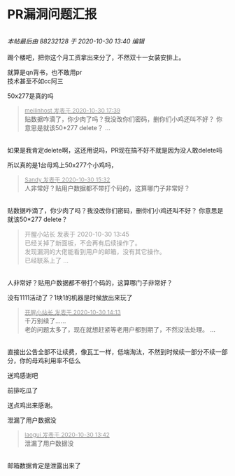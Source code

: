 # PR漏洞问题汇报


<img id="aimg_w3N88" onclick="zoom(this, this.src, 0, 0, 0)" class="zoom" src="https://i.loli.net/2020/10/30/HogYKJWu5GRULjP.jpg" onmouseover="img_onmouseoverfunc(this)" onload="thumbImg(this)" border="0" alt="" />

<i class="pstatus"> 本帖最后由 88232128 于 2020-10-30 13:40 编辑 </i><br />
<br />
踢个楼吧，把你这个月工资拿出来分了，不然双十一女装安排上。

就算是qn背书，也不敢用pr<br />
技术甚至不如cc阿三

50x277是真的吗<img src="static/image/smiley/default/hug.gif" smilieid="13" border="0" alt="" />

<div class="quote"><blockquote><font size="2"><a href="https://www.hostloc.com/forum.php?mod=redirect&amp;goto=findpost&amp;pid=9376241&amp;ptid=760211" target="_blank"><font color="#999999">meilinhost 发表于 2020-10-30 17:39</font></a></font><br />
贴数据咋滴了，你少肉了吗？我没改你们密码，删你们小鸡还叫不好？ 你意思是就该50*277 delete？ ...</blockquote></div><br />
如果是我肯定delete啊，这还用说吗，PR现在搞不好不就是因为没人敢delete吗

所以真的是1台母鸡上50x277个小鸡吗，<img src="static/image/smiley/default/lol.gif" smilieid="12" border="0" alt="" />

<div class="quote"><blockquote><font size="2"><a href="https://www.hostloc.com/forum.php?mod=redirect&amp;goto=findpost&amp;pid=9375489&amp;ptid=760211" target="_blank"><font color="#999999">Sandy 发表于 2020-10-30 15:32</font></a></font><br />
人非常好？贴用户数据都不带打个码的，这算哪门子非常好？</blockquote></div><br />
贴数据咋滴了，你少肉了吗？我没改你们密码，删你们小鸡还叫不好？ 你意思是就该50*277 delete？

<div class="quote"><blockquote><font color="#999999">开腥小站长 发表于 2020-10-30 13:45</font><br />
<font color="#999999">已经关掉了新面板，不会再有后续操作了。<br />
发现漏洞的大佬能看到用户的邮箱，没有其它操作。<br />
已经联系上了 ...</font></blockquote></div><br />
人非常好？贴用户数据都不带打个码的，这算哪门子非常好？

没有1111活动了？1块1的机器是时候放出来玩了

<div class="quote"><blockquote><font size="2"><a href="https://www.hostloc.com/forum.php?mod=redirect&amp;goto=findpost&amp;pid=9375029&amp;ptid=760211" target="_blank"><font color="#999999">开腥小站长 发表于 2020-10-30 14:13</font></a></font><br />
千万别续了……<br />
老的问题太多了，现在就想赶紧等老用户都到期了，不然没法处理。 ...</blockquote></div><br />
直接出公告全部不让续费，像瓦工一样，低端淘汰，不然到时候续一部分不续一部分，你的母鸡利用率不低么

送鸡感谢吧

前排吃瓜了<img src="static/image/smiley/default/lol.gif" smilieid="12" border="0" alt="" /><img src="static/image/smiley/default/lol.gif" smilieid="12" border="0" alt="" /><img id="aimg_tj9Hv" onclick="zoom(this, this.src, 0, 0, 0)" class="zoom" src="https://cdn.jsdelivr.net/gh/hishis/forum-master/public/images/patch.gif" onmouseover="img_onmouseoverfunc(this)" onload="thumbImg(this)" border="0" alt="" />

送点鸡出来感谢。<img src="static/image/smiley/default/lol.gif" smilieid="12" border="0" alt="" />

泄漏了用户数据没

<div class="quote"><blockquote><font size="2"><a href="https://www.hostloc.com/forum.php?mod=redirect&amp;goto=findpost&amp;pid=9374880&amp;ptid=760211" target="_blank"><font color="#999999">laogui 发表于 2020-10-30 13:42</font></a></font><br />
泄漏了用户数据没</blockquote></div><br />
邮箱数据肯定是泄露出来了
